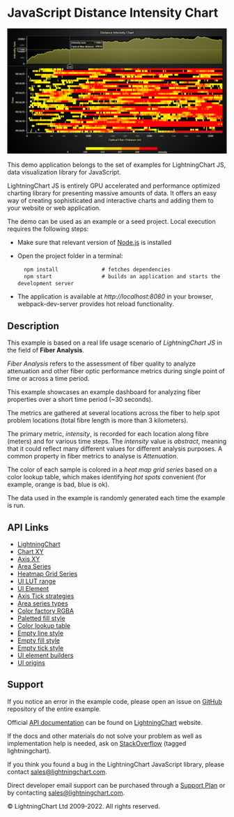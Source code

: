 # JavaScript Distance Intensity Chart

![JavaScript Distance Intensity Chart](dashboardWaterfall-darkGold.png)

This demo application belongs to the set of examples for LightningChart JS, data visualization library for JavaScript.

LightningChart JS is entirely GPU accelerated and performance optimized charting library for presenting massive amounts of data. It offers an easy way of creating sophisticated and interactive charts and adding them to your website or web application.

The demo can be used as an example or a seed project. Local execution requires the following steps:

-   Make sure that relevant version of [Node.js](https://nodejs.org/en/download/) is installed
-   Open the project folder in a terminal:

          npm install              # fetches dependencies
          npm start                # builds an application and starts the development server

-   The application is available at _http://localhost:8080_ in your browser, webpack-dev-server provides hot reload functionality.


## Description

This example is based on a real life usage scenario of _LightningChart JS_ in the field of **Fiber Analysis**.

_Fiber Analysis_ refers to the assessment of fiber quality to analyze attenuation and other fiber optic performance metrics during single point of time or across a time period.

This example showcases an example dashboard for analyzing fiber properties over a short time period (~30 seconds).

The metrics are gathered at several locations across the fiber to help spot problem locations (total fibre length is more than 3 kilometers).

The primary metric, _intensity_, is recorded for each location along fibre (meters) and for various time steps. The _intensity_ value is _abstract_, meaning that it could reflect many different values for different analysis purposes. A common property in fiber metrics to analyse is _Attenuation_.

The color of each sample is colored in a _heat map grid series_ based on a color lookup table, which makes identifying _hot spots_ convenient (for example, orange is bad, blue is ok).

The data used in the example is randomly generated each time the example is run.


## API Links

* [LightningChart]
* [Chart XY]
* [Axis XY]
* [Area Series]
* [Heatmap Grid Series]
* [UI LUT range]
* [UI Element]
* [Axis Tick strategies]
* [Area series types]
* [Color factory RGBA]
* [Paletted fill style]
* [Color lookup table]
* [Empty line style]
* [Empty fill style]
* [Empty tick style]
* [UI element builders]
* [UI origins]


## Support

If you notice an error in the example code, please open an issue on [GitHub][0] repository of the entire example.

Official [API documentation][1] can be found on [LightningChart][2] website.

If the docs and other materials do not solve your problem as well as implementation help is needed, ask on [StackOverflow][3] (tagged lightningchart).

If you think you found a bug in the LightningChart JavaScript library, please contact sales@lightningchart.com.

Direct developer email support can be purchased through a [Support Plan][4] or by contacting sales@lightningchart.com.

[0]: https://github.com/Arction/
[1]: https://lightningchart.com/lightningchart-js-api-documentation/
[2]: https://lightningchart.com
[3]: https://stackoverflow.com/questions/tagged/lightningchart
[4]: https://lightningchart.com/support-services/

© LightningChart Ltd 2009-2022. All rights reserved.


[LightningChart]: https://lightningchart.com/js-charts/api-documentation/v6.1.0/functions/lightningChart-1.html
[Chart XY]: https://lightningchart.com/js-charts/api-documentation/v6.1.0/classes/ChartXY.html
[Axis XY]: https://lightningchart.com/js-charts/api-documentation/v6.1.0/classes/Axis.html
[Area Series]: https://lightningchart.com/js-charts/api-documentation/v6.1.0/classes/AreaSeriesPositive.html
[Heatmap Grid Series]: https://lightningchart.com/js-charts/api-documentation/v6.1.0/classes/HeatmapGridSeriesIntensityValues.html
[UI LUT range]: https://lightningchart.com/js-charts/api-documentation/v6.1.0/interfaces/UILUTRange.html
[UI Element]: https://lightningchart.com/js-charts/api-documentation/v6.1.0/interfaces/UIElement.html
[Axis Tick strategies]: https://lightningchart.com/js-charts/api-documentation/v6.1.0/variables/AxisTickStrategies.html
[Area series types]: https://lightningchart.com/js-charts/api-documentation/v6.1.0/AreaSeriesTypes.html
[Color factory RGBA]: https://lightningchart.com/js-charts/api-documentation/v6.1.0/functions/ColorRGBA.html
[Paletted fill style]: https://lightningchart.com/js-charts/api-documentation/v6.1.0/classes/PalettedFill.html
[Color lookup table]: https://lightningchart.com/js-charts/api-documentation/v6.1.0/classes/LUT.html
[Empty line style]: https://lightningchart.com/js-charts/api-documentation/v6.1.0/variables/emptyLine.html
[Empty fill style]: https://lightningchart.com/js-charts/api-documentation/v6.1.0/variables/emptyFill-1.html
[Empty tick style]: https://lightningchart.com/js-charts/api-documentation/v6.1.0/variables/emptyTick.html
[UI element builders]: https://lightningchart.com/js-charts/api-documentation/v6.1.0/variables/UIElementBuilders.html
[UI origins]: https://lightningchart.com/js-charts/api-documentation/v6.1.0/variables/UIOrigins.html

